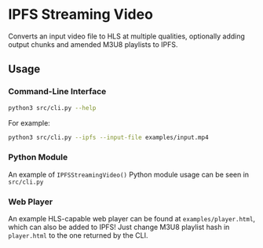 # IPFS Streaming Video

Converts an input video file to HLS at multiple qualities, optionally adding output chunks and amended M3U8 playlists to IPFS.

## Usage

### Command-Line Interface

````bash
python3 src/cli.py --help
````

For example:

```bash
python3 src/cli.py --ipfs --input-file examples/input.mp4
```

### Python Module

An example of `IPFSStreamingVideo()` Python module usage can be seen in `src/cli.py`

### Web Player

An example HLS-capable web player can be found at `examples/player.html`, which can also be added to IPFS! Just change M3U8 playlist hash in `player.html` to the one returned by the CLI.
